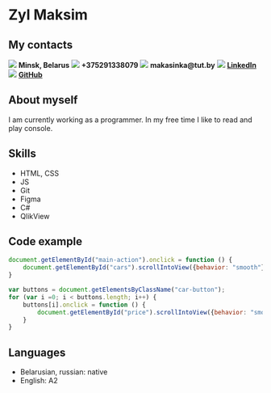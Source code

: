 # Zyl Maksim

## My contacts
![](https://icons.iconarchive.com/icons/alecive/flatwoken/16/Apps-Home-icon.png) __Minsk, Belarus__
![](https://icons.iconarchive.com/icons/kocco/ndroid/16/phone-blue-icon.png) __+375291338079__
![](https://icons.iconarchive.com/icons/iconshots/social-media-network/16/mail-icon.png) __makasinka@tut.by__ 
![](https://icons.iconarchive.com/icons/limav/flat-gradient-social/16/Linkedin-icon.png) [__LinkedIn__](https://www.linkedin.com/in/%D0%BC%D0%B0%D0%BA%D1%81%D0%B8%D0%BC-%D0%B7%D1%8B%D0%BB%D1%8C-927a11b4?lipi=urn%3Ali%3Apage%3Ad_flagship3_profile_view_base_contact_details%3BhE3sk6OITt61Egm7lCz0iQ%3D%3D)
![](https://icons.iconarchive.com/icons/bokehlicia/captiva/16/web-github-icon.png) [__GitHub__](https://github.com/Makasinych)

## About myself
I am currently working as a programmer. In my free time I like to read and play console.

## Skills
- HTML, CSS
- JS
- Git
- Figma
- C#
- QlikView

## Code example
```javascript
document.getElementById("main-action").onclick = function () {
    document.getElementById("cars").scrollIntoView({behavior: "smooth"});
}

var buttons = document.getElementsByClassName("car-button");
for (var i =0; i < buttons.length; i++) {
    buttons[i].onclick = function () {
        document.getElementById("price").scrollIntoView({behavior: "smooth"});
    }
}
```
## Languages
- Belarusian, russian: native
- English: A2